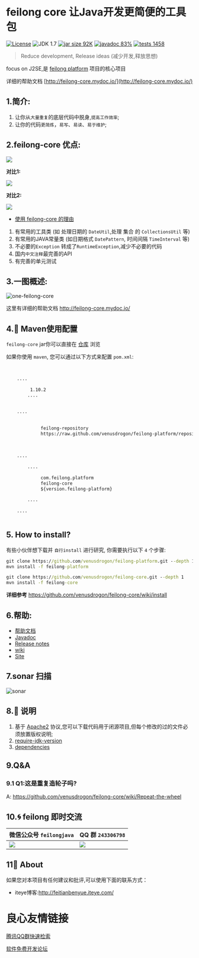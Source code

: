 feilong core 让Java开发更简便的工具包
================

[![License](http://img.shields.io/:license-apache-blue.svg)](http://www.apache.org/licenses/LICENSE-2.0.html)
![JDK 1.7](https://img.shields.io/badge/JDK-1.7-green.svg "JDK 1.7")
[![jar size 92K](https://img.shields.io/badge/size-92K-green.svg "size 92K")](https://github.com/venusdrogon/feilong-platform/tree/repository/com/feilong/platform/feilong-core/1.10.1)
[![javadoc 83%](http://progressed.io/bar/83?title=javadoc "javadoc 83%")](http://venusdrogon.github.io/feilong-platform/javadocs/feilong-core/) 
[![tests 1458](https://img.shields.io/badge/tests-1458%20%2F%201458-green.svg "tests 1458")](https://github.com/venusdrogon/feilong-core/tree/master/src/test/java/com/feilong/core) 

> Reduce development, Release ideas (减少开发,释放思想)

focus on J2SE,是 [feilong platform](https://github.com/venusdrogon/feilong-platform) 项目的核心项目

详细的帮助文档 [http://feilong-core.mydoc.io/](http://feilong-core.mydoc.io/)


## 1.简介:

1. 让你从`大量重复`的底层代码中脱身,`提高工作效率`;
1. 让你的代码`更简炼`，`易写`、`易读`、`易于维护`;

## 2.feilong-core 优点:

![](http://i.imgur.com/NCuo13D.png)

**对比1:**

![](http://i.imgur.com/rJnESSq.png)

**对比2:**

![](http://i.imgur.com/FG9ty3Q.png)

- [使用 feilong-core 的理由](https://github.com/venusdrogon/feilong-core/wiki/Reasons-for-use-feilong-core) 

1. 有常用的工具类 (如 处理日期的 `DateUtil`,处理 集合 的 `CollectionsUtil` 等)
1. 有常用的JAVA常量类 (如日期格式 `DatePattern`, 时间间隔 `TimeInterval` 等)
1. 不必要的`Exception` 转成了`RuntimeException`,减少不必要的代码
1. 国内`中文注释`最完善的API
1. 有完善的单元测试

## 3.一图概述:

![one-feilong-core](http://venusdrogon.github.io/feilong-platform/mysource/one-feilong-core.png) 

这里有详细的帮助文档 http://feilong-core.mydoc.io/

## 4.:dragon: Maven使用配置

`feilong-core` jar你可以直接在 [仓库](https://github.com/venusdrogon/feilong-platform/tree/repository/com/feilong/platform/feilong-core "仓库") 浏览 

如果你使用 `maven`, 您可以通过以下方式来配置 `pom.xml`:

```XML
 

	....
	 
		 1.10.2 
		....
	 
	
	....
	 
		 
			 feilong-repository 
			 https://raw.github.com/venusdrogon/feilong-platform/repository 
		 
	 
	
	....
	 
		....
		 
			 com.feilong.platform 
			 feilong-core 
			 ${version.feilong-platform} 
		 
		....
	 
	....
 
```

## 5. How to install?

有些小伙伴想下载并 `自行install` 进行研究, 你需要执行以下 `4` 个步骤:

```bat
git clone https://github.com/venusdrogon/feilong-platform.git --depth 1
mvn install -f feilong-platform

git clone https://github.com/venusdrogon/feilong-core.git --depth 1
mvn install -f feilong-core
```

**详细参考** https://github.com/venusdrogon/feilong-core/wiki/install

## 6.帮助:

- [帮助文档](http://feilong-core.mydoc.io/) 
- [Javadoc](http://venusdrogon.github.io/feilong-platform/javadocs/feilong-core/) 
- [Release notes](http://venusdrogon.github.io/feilong-platform/releasenotes/feilong-core/) 
- [wiki](https://github.com/venusdrogon/feilong-core/wiki) 
- [Site](http://venusdrogon.github.io/feilong-platform/site/feilong-core/) 

## 7.sonar 扫描

![sonar](http://venusdrogon.github.io/feilong-platform/mysource/sonar/feilong-core.png) 

## 8.:memo: 说明

1. 基于 [Apache2](https://www.apache.org/licenses/LICENSE-2.0) 协议,您可以下载代码用于闭源项目,但每个修改的过的文件必须放置版权说明;
1. [require-jdk-version](https://github.com/venusdrogon/feilong-core/wiki/require-jdk-version)
1. [dependencies](https://github.com/venusdrogon/feilong-core/wiki/dependencies)

## 9.Q&A

### 9.1 Q1:这是重复造轮子吗?

A: https://github.com/venusdrogon/feilong-core/wiki/Repeat-the-wheel

## 10.:cyclone: feilong 即时交流

微信公众号 `feilongjava`							|QQ 群 `243306798`
:---- 										|:---------
 ![](http://i.imgur.com/hM83Xv9.jpg)		|![](http://i.imgur.com/cIfglCa.png)

## 11:panda_face: About

如果您对本项目有任何建议和批评,可以使用下面的联系方式：

* iteye博客:http://feitianbenyue.iteye.com/

 # 良心友情链接

[腾讯QQ群快速检索](http://u.720life.cn/s/8cf73f7c)

[软件免费开发论坛](http://u.720life.cn/s/bbb01dc0)